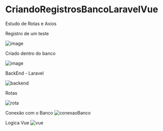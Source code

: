 # CriandoRegistrosBancoLaravelVue
Estudo de Rotas e Axios

Registro de um teste

![image](https://github.com/milena-andrade/CriandoRegistrosBancoLaravelVue/assets/81273891/3eabdfa3-9911-4acd-94cd-dd824da2eada)

Criado dentro do banco

![image](https://github.com/milena-andrade/CriandoRegistrosBancoLaravelVue/assets/81273891/250e1593-af6f-431f-8d9e-a98159b5db66)


BackEnd - Laravel

![backend](https://github.com/milena-andrade/CriandoRegistrosBancoLaravelVue/assets/81273891/5eb4ecfa-1da2-423d-b30c-97c2d530437f)

Rotas

![rota](https://github.com/milena-andrade/CriandoRegistrosBancoLaravelVue/assets/81273891/6c9f9a3e-2fd9-44d6-99d5-e55b88916b4f)

Conexão com o Banco
![conexaoBanco](https://github.com/milena-andrade/CriandoRegistrosBancoLaravelVue/assets/81273891/02917348-226e-45c0-ae5a-698fb5b6deb4)

Logica Vue
![vue](https://github.com/milena-andrade/CriandoRegistrosBancoLaravelVue/assets/81273891/7347d731-bf05-4dd3-8a44-f31859b2bfae)


